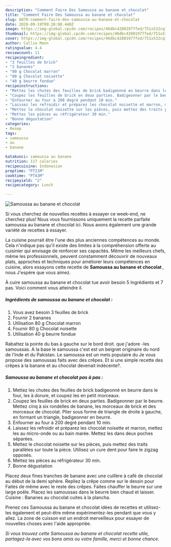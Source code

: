 ```yaml
---
description: "Comment Faire Des Samoussa au banane et chocolat"
title: "Comment Faire Des Samoussa au banane et chocolat"
slug: 6070-comment-faire-des-samoussa-au-banane-et-chocolat
date: 2020-09-19T09:28:00.440Z
image: https://img-global.cpcdn.com/recipes/46dbc42801977fed/751x532cq70/samoussa-au-banane-et-chocolat-photo-principale-de-la-recette.jpg
thumbnail: https://img-global.cpcdn.com/recipes/46dbc42801977fed/751x532cq70/samoussa-au-banane-et-chocolat-photo-principale-de-la-recette.jpg
cover: https://img-global.cpcdn.com/recipes/46dbc42801977fed/751x532cq70/samoussa-au-banane-et-chocolat-photo-principale-de-la-recette.jpg
author: Callie Mann
ratingvalue: 4.4
reviewcount: 11
recipeingredient:
- "3 feuilles de brick"
- "2 bananes"
- "80 g Chocolat marron"
- "80 g Chocolat noisette"
- "40 g beurre fondue"
recipeinstructions:
- "Mettez les chutes des feuilles de brick badigeonné en beurre dans le four, les à dorure, et coupez les en petit morceaux."
- "Coupez les feuilles de brick en deux parties. Badigeonner par le beurre. Mettez cinq à six rondelles de banane, les morceaux de brick et des morceaux de chocolat. Plier sous forme de triangle de droite à gauche, en formant un triangle, badigeonner en beurre."
- "Enfourner au four à 200 degré pendant 10 min."
- "Laissez les refroidir et préparez les chocolat noisette et marron, mettez les au micro-onde ou au bain marée. Mettez les dans deux poches séparées."
- "Mettez le chocolat noisette sur les pièces, puis mettez des traits parallèles sur toute la pièce. Utilisez un cure dent pour faire le zigzag opposés."
- "Mettez les pièces au réfrigérateur 30 min."
- "Bonne dégustation"
categories:
- Resep
tags:
- samoussa
- au
- banane

katakunci: samoussa au banane 
nutrition: 117 calories
recipecuisine: Indonesian
preptime: "PT21M"
cooktime: "PT43M"
recipeyield: "2"
recipecategory: Lunch

---
```



![Samoussa au banane et chocolat](https://img-global.cpcdn.com/recipes/46dbc42801977fed/751x532cq70/samoussa-au-banane-et-chocolat-photo-principale-de-la-recette.jpg)

Si vous cherchez de nouvelles recettes à essayer ce week-end, ne cherchez plus! Nous vous fournissons uniquement la recette parfaite samoussa au banane et chocolat ici. Nous avons également une grande variété de recettes à essayer.

La cuisine pourrait être l'une des plus anciennes compétences au monde. Cela n'indique pas qu'il existe des limites à la compréhension offerte au cuisinier qui envisage de renforcer ses capacités. Même les meilleurs chefs, même les professionnels, peuvent constamment découvrir de nouveaux plats, approches et techniques pour améliorer leurs compétences en cuisine, alors essayons cette recette de <strong> Samoussa au banane et chocolat </strong>, nous J'espère que vous aimez.

<!--inarticleads1-->

À cuire samoussa au banane et chocolat tue avoir besoin 5 Ingrédients et 7 pas. Voici comment vous atteindre il.

##### Ingrédients de samoussa au banane et chocolat :

1. Vous avez besoin 3 feuilles de brick
1. Fournir 2 bananes
1. Utilisation 80 g Chocolat marron
1. Fournir 80 g Chocolat noisette
1. Utilisation 40 g beurre fondue


Rabattez la pointe du bas à gauche sur le bord droit. que j&#39;adore -les samoussas. A la base le samoussa c&#39;est est un beignet originaire du nord de l&#39;Inde et du Pakistan. Le samoussa est un mets populaire du Je vous propose des samoussas faits avec des crêpes. Et si une simple recette des crêpes à la banane et au chocolat devenait indécente?. 

<!--inarticleads2-->

##### Samoussa au banane et chocolat pas à pas :

1. Mettez les chutes des feuilles de brick badigeonné en beurre dans le four, les à dorure, et coupez les en petit morceaux.
1. Coupez les feuilles de brick en deux parties. Badigeonner par le beurre. Mettez cinq à six rondelles de banane, les morceaux de brick et des morceaux de chocolat. Plier sous forme de triangle de droite à gauche, en formant un triangle, badigeonner en beurre.
1. Enfourner au four à 200 degré pendant 10 min.
1. Laissez les refroidir et préparez les chocolat noisette et marron, mettez les au micro-onde ou au bain marée. Mettez les dans deux poches séparées.
1. Mettez le chocolat noisette sur les pièces, puis mettez des traits parallèles sur toute la pièce. Utilisez un cure dent pour faire le zigzag opposés.
1. Mettez les pièces au réfrigérateur 30 min.
1. Bonne dégustation


Placez deux fines tranches de banane avec une cuillère à café de chocolat au début de la demi sphère. Repliez la crêpe comme sur le dessin pour Faites de même avec le reste des crêpes. Faites chauffer le beurre sur une large poêle. Placez les samoussas dans le beurre bien chaud et laisser. Cuisine : Bananes au chocolat cuites à la plancha. 

<!--inarticleads1-->

<p>
Prenez ces Samoussa au banane et chocolat idées de recettes et utilisez-les également et peut-être même expérimentez-les pendant que vous y allez. La zone de cuisson est un endroit merveilleux pour essayer de nouvelles choses avec l'aide appropriée.
</p>

<p>
<i>Si vous trouvez cette Samoussa au banane et chocolat recette utile, partagez-la avec vos bons amis ou votre famille, merci et bonne chance.</i>
</p>
